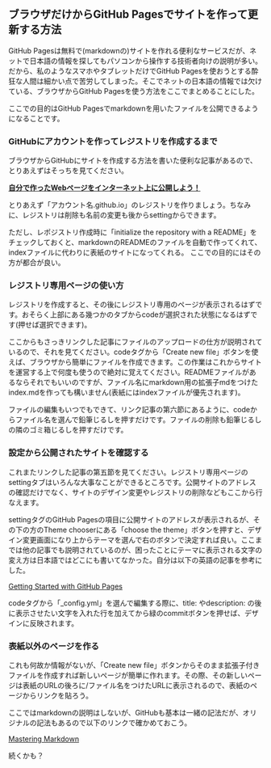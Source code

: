  
## ブラウザだけからGitHub Pagesでサイトを作って更新する方法
GitHub Pagesは無料で(markdownの)サイトを作れる便利なサービスだが、ネットで日本語の情報を探してもパソコンから操作する技術者向けの説明が多い。だから、私のようなスマホやタブレットだけでGitHub Pagesを使おうとする酔狂な人間は細かい点で苦労してしまった。そこでネットの日本語の情報では欠けている、ブラウザからGitHub Pagesを使う方法をここでまとめることにした。  

ここでの目的はGitHub Pagesでmarkdownを用いたファイルを公開できるようになることです。  
### GitHubにアカウントを作ってレジストリを作成するまで
ブラウザからGitHubにサイトを作成する方法を書いた便利な記事があるので、とりあえずはそっちを見てください。  

**[自分で作ったWebページをインターネット上に公開しよう！](https://prog-8.com/docs/github-pages)**  

とりあえず「アカウント名.github.io」のレジストリを作りましょう。ちなみに、レジストリは削除も名前の変更も後からsettingからできます。  

ただし、レポジストリ作成時に「initialize the repository with a README」をチェックしておくと、markdownのREADMEのファイルを自動で作ってくれて、indexファイルに代わりに表紙のサイトになってくれる。	ここでの目的にはその方が都合が良い。

### レジストリ専用ページの使い方

レジストリを作成すると、その後にレジストリ専用のページが表示されるはずです。おそらく上部にある幾つかのタブからcodeが選択された状態になるはずです(押せば選択できます)。

ここからもさっきリンクした記事にファイルのアップロードの仕方が説明されているので、それを見てください。codeタグから「Create new file」ボタンを使えば、ブラウザから簡単にファイルを作成できます。この作業はこれからサイトを運営する上で何度も使うので絶対に覚えてください。READMEファイルがあるならそれでもいいのですが、ファイル名にmarkdown用の拡張子mdをつけたindex.mdを作っても構いません(表紙にはindexファイルが優先されます)。

ファイルの編集もいつでもできて、リンク記事の第六節にあるように、codeからファイル名を選んで鉛筆じるしを押すだけです。ファイルの削除も鉛筆じるしの隣のゴミ箱じるしを押すだけです。

### 設定から公開されたサイトを確認する

これまたリンクした記事の第五節を見てください。レジストリ専用ページのsettingタブはいろんな大事なことができるところです。公開サイトのアドレスの確認だけでなく、サイトのデザイン変更やレジストリの削除などもここから行なえます。

settingタグのGitHub Pagesの項目に公開サイトのアドレスが表示されるが、その下の方のTheme chooserにある「choose the theme」ボタンを押すと、デザイン変更画面になり上からテーマを選んで右のボタンで決定すれば良い。ここまでは他の記事でも説明されているのが、困ったことにテーマに表示される文字の変え方は日本語ではどこにも書いてなかった。自分は以下の英語の記事を参考にした。

[Getting Started with GitHub Pages](https://guides.github.com/features/pages/)

codeタグから「_config.yml」を選んで編集する際に、title: やdescription: の後に表示させたい文字を入れた行を加えてから緑のcommitボタンを押せば、デザインに反映されます。
### 表紙以外のページを作る
これも何故か情報がないが、「Create new file」ボタンからそのまま拡張子付きファイルを作成すれば新しいページが簡単に作れます。その際、その新しいページは表紙のURLの後ろに/ファイル名をつけたURLに表示されるので、表紙のページからリンクを貼ろう。

ここではmarkdownの説明はしないが、GitHubも基本は一緒の記法だが、オリジナルの記法もあるので以下のリンクで確かめておこう。

[Mastering Markdown](https://guides.github.com/features/mastering-markdown/)


続くかも？
